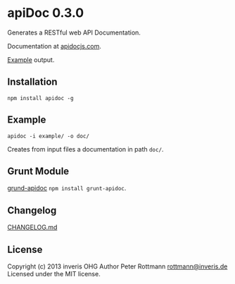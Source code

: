 # apiDoc 0.3.0

Generates a RESTful web API Documentation.

Documentation at [apidocjs.com](http://apidocjs.com).

[Example](http://apidocjs.com/example/) output.


## Installation

`npm install apidoc -g`


## Example

`apidoc -i example/ -o doc/`

Creates from input files a documentation in path `doc/`.


## Grunt Module

[grund-apidoc](https://github.com/apidoc/grunt-apidoc) `npm install grunt-apidoc`.


## Changelog

[CHANGELOG.md](https://github.com/apidoc/apidoc/blob/master/CHANGELOG.md)


## License

Copyright (c) 2013 inveris OHG
Author Peter Rottmann <rottmann@inveris.de>
Licensed under the MIT license.
